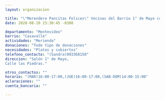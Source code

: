 ```yaml
---
layout: organizacion

title: "\"Merendero Pancitas Felices\" Vecinas del Barrio 1° de Mayo con apoyo de Brigada Estudiantil."
date: 2020-08-10 23:30:45 -0300

departamento: "Montevideo"
barrio: "Casavalle"
actividades: "Merienda"
donaciones: "Todo tipo de donaciones"
necesidades: "Platos y cubiertos"
telefono_contacto: "(Sandra)093368150"
direccion: "Salón 1° de Mayo, 
Calle las Piedras."

otros_contactos: ""
horario: "(MAR)16:00-17:00,(JUE)16:00-17:00,(SAB-DOM)14:00-15:00"
aclaraciones: ""
cuenta_bancaria: ""

---
```

